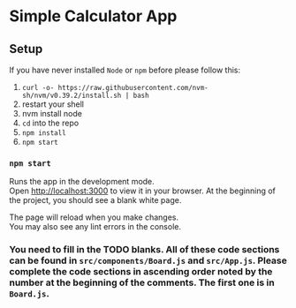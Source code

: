 # Simple Calculator App

## Setup
If you have never installed `Node` or `npm` before please follow this:

1. `curl -o- https://raw.githubusercontent.com/nvm-sh/nvm/v0.39.2/install.sh | bash`
2. restart your shell
3. nvm install node
4. `cd` into the repo
5. `npm install`
6. `npm start`

### `npm start`

Runs the app in the development mode.\
Open [http://localhost:3000](http://localhost:3000) to view it in your browser.
At the beginning of the project, you should see a blank white page.

The page will reload when you make changes.\
You may also see any lint errors in the console.

### You need to fill in the TODO blanks. All of these code sections can be found in `src/components/Board.js` and `src/App.js`. Please complete the code sections in ascending order noted by the number at the beginning of the comments. The first one is in `Board.js`.



